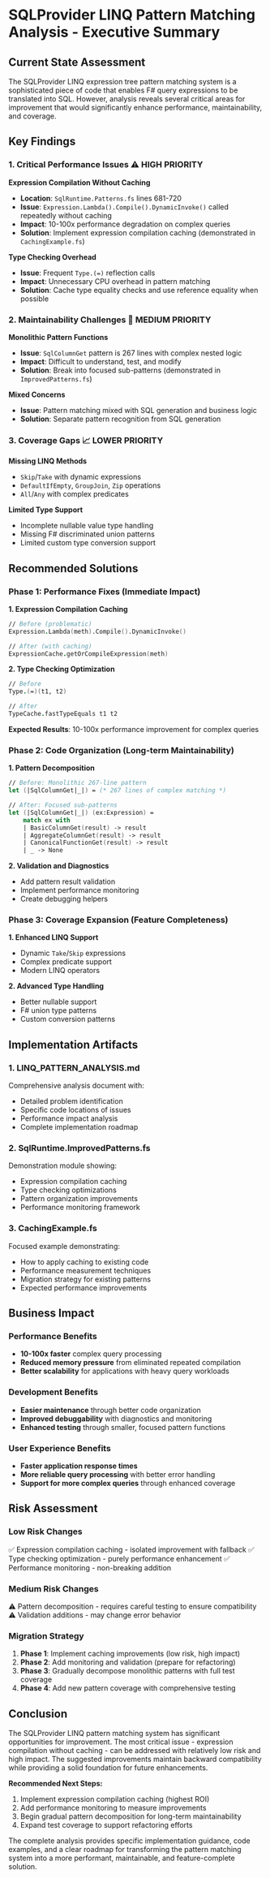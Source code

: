 # SQLProvider LINQ Pattern Matching Analysis - Executive Summary

## Current State Assessment

The SQLProvider LINQ expression tree pattern matching system is a sophisticated piece of code that enables F# query expressions to be translated into SQL. However, analysis reveals several critical areas for improvement that would significantly enhance performance, maintainability, and coverage.

## Key Findings

### 1. Critical Performance Issues ⚠️ **HIGH PRIORITY**

**Expression Compilation Without Caching**
- **Location**: `SqlRuntime.Patterns.fs` lines 681-720
- **Issue**: `Expression.Lambda().Compile().DynamicInvoke()` called repeatedly without caching
- **Impact**: 10-100x performance degradation on complex queries
- **Solution**: Implement expression compilation caching (demonstrated in `CachingExample.fs`)

**Type Checking Overhead**
- **Issue**: Frequent `Type.(=)` reflection calls
- **Impact**: Unnecessary CPU overhead in pattern matching
- **Solution**: Cache type equality checks and use reference equality when possible

### 2. Maintainability Challenges 🔧 **MEDIUM PRIORITY**

**Monolithic Pattern Functions**
- **Issue**: `SqlColumnGet` pattern is 267 lines with complex nested logic
- **Impact**: Difficult to understand, test, and modify
- **Solution**: Break into focused sub-patterns (demonstrated in `ImprovedPatterns.fs`)

**Mixed Concerns**
- **Issue**: Pattern matching mixed with SQL generation and business logic
- **Solution**: Separate pattern recognition from SQL generation

### 3. Coverage Gaps 📈 **LOWER PRIORITY**

**Missing LINQ Methods**
- `Skip`/`Take` with dynamic expressions
- `DefaultIfEmpty`, `GroupJoin`, `Zip` operations
- `All`/`Any` with complex predicates

**Limited Type Support**
- Incomplete nullable value type handling
- Missing F# discriminated union patterns
- Limited custom type conversion support

## Recommended Solutions

### Phase 1: Performance Fixes (Immediate Impact)

**1. Expression Compilation Caching**
```fsharp
// Before (problematic)
Expression.Lambda(meth).Compile().DynamicInvoke()

// After (with caching)  
ExpressionCache.getOrCompileExpression(meth)
```

**2. Type Checking Optimization**
```fsharp
// Before
Type.(=)(t1, t2)

// After  
TypeCache.fastTypeEquals t1 t2
```

**Expected Results**: 10-100x performance improvement for complex queries

### Phase 2: Code Organization (Long-term Maintainability)

**1. Pattern Decomposition**
```fsharp
// Before: Monolithic 267-line pattern
let (|SqlColumnGet|_|) = (* 267 lines of complex matching *)

// After: Focused sub-patterns
let (|SqlColumnGet|_|) (ex:Expression) =
    match ex with
    | BasicColumnGet(result) -> result
    | AggregateColumnGet(result) -> result  
    | CanonicalFunctionGet(result) -> result
    | _ -> None
```

**2. Validation and Diagnostics**
- Add pattern result validation
- Implement performance monitoring
- Create debugging helpers

### Phase 3: Coverage Expansion (Feature Completeness)

**1. Enhanced LINQ Support**
- Dynamic `Take`/`Skip` expressions
- Complex predicate support
- Modern LINQ operators

**2. Advanced Type Handling**
- Better nullable support
- F# union type patterns
- Custom conversion patterns

## Implementation Artifacts

### 1. **LINQ_PATTERN_ANALYSIS.md**
Comprehensive analysis document with:
- Detailed problem identification
- Specific code locations of issues
- Performance impact analysis
- Complete implementation roadmap

### 2. **SqlRuntime.ImprovedPatterns.fs**
Demonstration module showing:
- Expression compilation caching
- Type checking optimizations
- Pattern organization improvements
- Performance monitoring framework

### 3. **CachingExample.fs**
Focused example demonstrating:
- How to apply caching to existing code
- Performance measurement techniques
- Migration strategy for existing patterns
- Expected performance improvements

## Business Impact

### Performance Benefits
- **10-100x faster** complex query processing
- **Reduced memory pressure** from eliminated repeated compilation
- **Better scalability** for applications with heavy query workloads

### Development Benefits
- **Easier maintenance** through better code organization
- **Improved debuggability** with diagnostics and monitoring
- **Enhanced testing** through smaller, focused pattern functions

### User Experience Benefits
- **Faster application response times**
- **More reliable query processing** with better error handling
- **Support for more complex queries** through enhanced coverage

## Risk Assessment

### Low Risk Changes
✅ Expression compilation caching - isolated improvement with fallback
✅ Type checking optimization - purely performance enhancement
✅ Performance monitoring - non-breaking addition

### Medium Risk Changes
⚠️ Pattern decomposition - requires careful testing to ensure compatibility
⚠️ Validation additions - may change error behavior

### Migration Strategy
1. **Phase 1**: Implement caching improvements (low risk, high impact)
2. **Phase 2**: Add monitoring and validation (prepare for refactoring)
3. **Phase 3**: Gradually decompose monolithic patterns with full test coverage
4. **Phase 4**: Add new pattern coverage with comprehensive testing

## Conclusion

The SQLProvider LINQ pattern matching system has significant opportunities for improvement. The most critical issue - expression compilation without caching - can be addressed with relatively low risk and high impact. The suggested improvements maintain backward compatibility while providing a solid foundation for future enhancements.

**Recommended Next Steps:**
1. Implement expression compilation caching (highest ROI)
2. Add performance monitoring to measure improvements
3. Begin gradual pattern decomposition for long-term maintainability
4. Expand test coverage to support refactoring efforts

The complete analysis provides specific implementation guidance, code examples, and a clear roadmap for transforming the pattern matching system into a more performant, maintainable, and feature-complete solution.